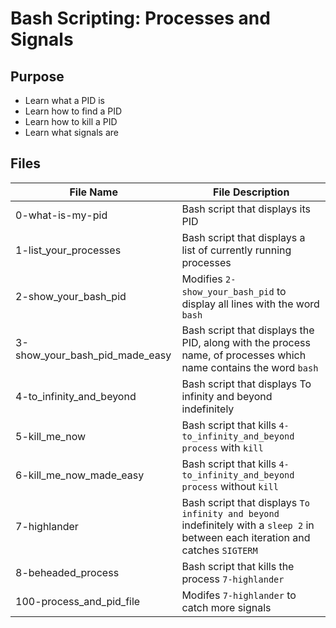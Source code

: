 # Bash Scripting: Processes and Signals

## Purpose
* Learn what a PID is
* Learn how to find a PID
* Learn how to kill a PID
* Learn what signals are

## Files

| File Name | File Description |
| --------- | ---------------- |
| 0-what-is-my-pid | Bash script that displays its PID |
| 1-list\_your\_processes | Bash script that displays a list of currently running processes |
| 2-show\_your\_bash\_pid | Modifies `2-show_your_bash_pid` to display all lines with the word `bash` |
| 3-show\_your\_bash\_pid\_made\_easy | Bash script that displays the PID, along with the process name, of processes which name contains the word `bash` |
| 4-to\_infinity\_and\_beyond | Bash script that displays To infinity and beyond indefinitely |
| 5-kill\_me\_now | Bash script that kills `4-to_infinity_and_beyond process` with `kill`|
| 6-kill\_me\_now\_made\_easy | Bash script that kills `4-to_infinity_and_beyond process` without `kill` |
| 7-highlander | Bash script that displays `To infinity and beyond` indefinitely with a `sleep 2` in between each iteration and catches `SIGTERM` |
| 8-beheaded\_process | Bash script that kills the process `7-highlander` |
| 100-process\_and\_pid\_file | Modifes `7-highlander` to catch more signals |

